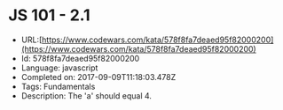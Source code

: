 # JS 101 - 2.1

 - URL:[https://www.codewars.com/kata/578f8fa7deaed95f82000200](https://www.codewars.com/kata/578f8fa7deaed95f82000200)
 - Id: 578f8fa7deaed95f82000200
 - Language: javascript
 - Completed on: 2017-09-09T11:18:03.478Z
 - Tags: Fundamentals
 - Description:
The 'a' should equal 4.
